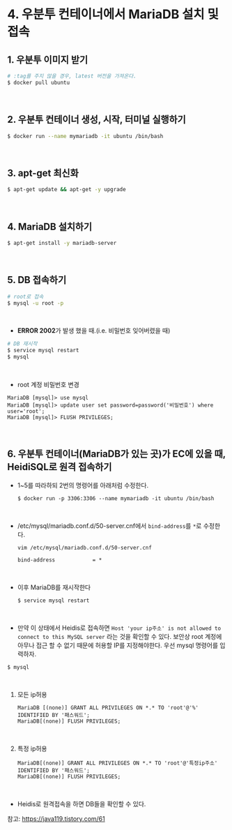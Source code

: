 # 4. 우분투 컨테이너에서 MariaDB 설치 및 접속



## 1. 우분투 이미지 받기

```bash
# :tag를 주지 않을 경우, latest 버전을 가져온다.
$ docker pull ubuntu
```

<br/>

## 2. 우분투 컨테이너 생성, 시작, 터미널 실행하기

```bash
$ docker run --name mymariadb -it ubuntu /bin/bash
```

<br/>

## 3. apt-get 최신화

```bash
$ apt-get update && apt-get -y upgrade
```

<br/>

## 4. MariaDB 설치하기

```bash
$ apt-get install -y mariadb-server
```

<br/>

## 5. DB 접속하기

```bash
# root로 접속
$ mysql -u root -p
```

<br/>

- **ERROR 2002**가 발생 했을 때.(i.e. 비밀번호 잊어버렸을 때)

```bash
# DB 재시작
$ service mysql restart
$ mysql
```

<br/>

- root 계정 비밀번호 변경

```mariadb
MariaDB [mysql]> use mysql
MariaDB [mysql]> update user set password=password('비밀번호') where user='root';
MariaDB [mysql]> FLUSH PRIVILEGES;
```

<br/>

## 6. 우분투 컨테이너(MariaDB가 있는 곳)가 EC에 있을 때,  HeidiSQL로 원격 접속하기

- 1~5를 따라하되 2번의 명령어를 아래처럼 수정한다.

  ```
  $ docker run -p 3306:3306 --name mymariadb -it ubuntu /bin/bash
  ```

  <br/>

- /etc/mysql/mariadb.conf.d/50-server.cnf에서 `bind-address`를 `*`로 수정한다.

  ```
  vim /etc/mysql/mariadb.conf.d/50-server.cnf
  ```

  ```
  bind-address            = *
  ```

  <br/>

- 이후 MariaDB를 재시작한다

  ```
  $ service mysql restart
  ```

  <br/>

- 만약 이 상태에서 Heidis로 접속하면 `Host 'your ip주소' is not allowed to connect to this MySQL server` 라는 것을 확인할 수 있다. 보안상 root 계정에 아무나 접근 할 수 없기 때문에 허용할 IP를 지정해야한다. 우선 mysql 명령어를 입력하자.

```
$ mysql
```



<br/>

1. 모든 ip허용

   ```mariadb
   MariaDB [(none)] GRANT ALL PRIVILEGES ON *.* TO 'root'@'%' IDENTIFIED BY '패스워드';
   MariaDB[(none)] FLUSH PRIVILEGES;
   ```

   <br/>

2. 특정 ip허용

   ```mariadb
   MariaDB[(none)] GRANT ALL PRIVILEGES ON *.* TO 'root'@'특정ip주소' IDENTIFIED BY '패스워드';
   MariaDB[(none)] FLUSH PRIVILEGES;
   ```

   <br/>

- Heidis로 원격접속을 하면 DB들을 확인할 수 있다.



참고: https://java119.tistory.com/61